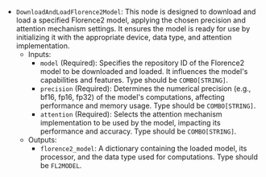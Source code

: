 - `DownloadAndLoadFlorence2Model`: This node is designed to download and load a specified Florence2 model, applying the chosen precision and attention mechanism settings. It ensures the model is ready for use by initializing it with the appropriate device, data type, and attention implementation.
    - Inputs:
        - `model` (Required): Specifies the repository ID of the Florence2 model to be downloaded and loaded. It influences the model's capabilities and features. Type should be `COMBO[STRING]`.
        - `precision` (Required): Determines the numerical precision (e.g., bf16, fp16, fp32) of the model's computations, affecting performance and memory usage. Type should be `COMBO[STRING]`.
        - `attention` (Required): Selects the attention mechanism implementation to be used by the model, impacting its performance and accuracy. Type should be `COMBO[STRING]`.
    - Outputs:
        - `florence2_model`: A dictionary containing the loaded model, its processor, and the data type used for computations. Type should be `FL2MODEL`.
